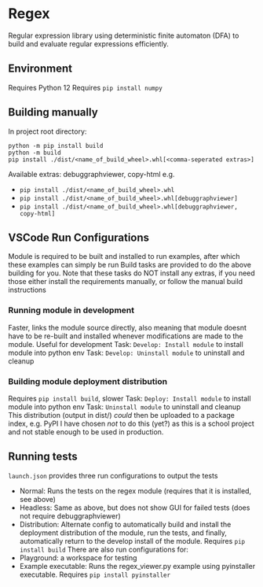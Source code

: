 # Regex
Regular expression library using deterministic finite automaton (DFA)
to build and evaluate regular expressions efficiently.

## Environment
Requires Python 12
Requires `pip install numpy`

## Building manually
In project root directory:
```
python -m pip install build
python -m build
pip install ./dist/<name_of_build_wheel>.whl[<comma-seperated extras>]
```
Available extras: debuggraphviewer, copy-html
e.g.
- `pip install ./dist/<name_of_build_wheel>.whl`
- `pip install ./dist/<name_of_build_wheel>.whl[debuggraphviewer]`
- `pip install ./dist/<name_of_build_wheel>.whl[debuggraphviewer, copy-html]`

## VSCode Run Configurations
Module is required to be built and installed to run examples, after which these examples can simply be run
Build tasks are provided to do the above building for you. Note that these tasks do NOT install any extras,
if you need those either install the requirements manually, or follow the manual build instructions

### Running module in development
Faster, links the module source directly, also meaning that module doesnt have to be re-built and installed
whenever modifications are made to the module. Useful for development
Task: `Develop: Install module` to install module into python env
Task: `Develop: Uninstall module` to uninstall and cleanup

### Building module deployment distribution
Requires `pip install build`, slower
Task: `Deploy: Install module` to install module into python env
Task: `Uninstall module` to uninstall and cleanup
This distribution (output in dist/) *could* then be uploaded to a package index, e.g. PyPI
I have chosen *not* to do this (yet?) as this is a school project and not stable enough to
be used in production.

## Running tests
`launch.json` provides three run configurations to output the tests
- Normal: Runs the tests on the regex module (requires that it is installed, see above)
- Headless: Same as above, but does not show GUI for failed tests (does not require debuggraphviewer)
- Distribution: Alternate config to automatically build and install the deployment distribution of the module,
                run the tests, and finally, automatically return to the develop install of the module. Requires
                `pip install build`
There are also run configurations for:
- Playground: a workspace for testing
- Example executable: Runs the regex_viewer.py example using pyinstaller executable.
                      Requires `pip install pyinstaller`
